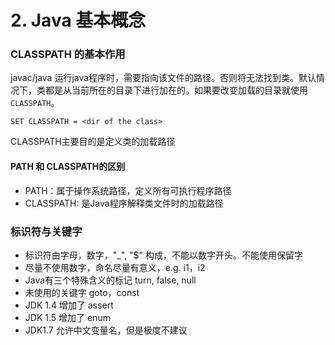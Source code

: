 # 2. Java 基本概念

### CLASSPATH 的基本作用
javac/java 运行java程序时，需要指向该文件的路径。否则将无法找到类。默认情况下，类都是从当前所在的目录下进行加在的。如果要改变加载的目录就使用`CLASSPATH`。

`SET CLASSPATH = <dir of the class>`

CLASSPATH主要目的是定义类的加载路径

#### PATH 和 CLASSPATH的区别
* PATH：属于操作系统路径，定义所有可执行程序路径
* CLASSPATH: 是Java程序解释类文件时的加载路径


### 标识符与关键字
* 标识符由字母，数字，"_", "$" 构成，不能以数字开头。不能使用保留字
* 尽量不使用数字，命名尽量有意义，e.g. i1，i2
* Java有三个特殊含义的标记 turn, false, null
* 未使用的关键字 goto，const
* JDK 1.4 增加了 assert
* JDK 1.5 增加了 enum
* JDK1.7 允许中文变量名，但是极度不建议
